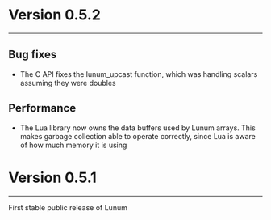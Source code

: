 

# Version 0.5.2
--------------------------------------------------------------------------------
	
## Bug fixes
	
+ The C API fixes the lunum_upcast function, which was handling scalars assuming
  they were doubles


## Performance

+ The Lua library now owns the data buffers used by Lunum arrays. This makes
  garbage collection able to operate correctly, since Lua is aware of how much
  memory it is using


	
# Version 0.5.1
--------------------------------------------------------------------------------
First stable public release of Lunum
